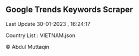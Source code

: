 

## Google Trends Keywords Scraper 
 
Last Update 30-01-2023 , 16:24:17

Country List :
VIETNAM.json



© Abdul Muttaqin 

